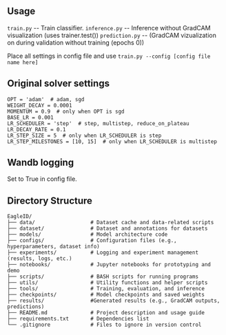 
## Usage
  `train.py` -- Train classifier.
  `inference.py` -- Inference without GradCAM visualization (uses trainer.test())
  `prediction.py` -- (GradCAM vizualization on during validation without training (epochs 0))

  Place all settings in config file and use `train.py --config [config file name here]`


  ## Original solver settings
    OPT = 'adam'  # adam, sgd
    WEIGHT_DECAY = 0.0001
    MOMENTUM = 0.9  # only when OPT is sgd
    BASE_LR = 0.001
    LR_SCHEDULER = 'step'  # step, multistep, reduce_on_plateau
    LR_DECAY_RATE = 0.1
    LR_STEP_SIZE = 5  # only when LR_SCHEDULER is step
    LR_STEP_MILESTONES = [10, 15]  # only when LR_SCHEDULER is multistep

## Wandb logging
Set to True in config file.


## Directory Structure

```plaintext
EagleID/
├── data/                  # Dataset cache and data-related scripts
├── dataset/               # Dataset and annotations for datasets
├── models/                # Model architecture code
├── configs/               # Configuration files (e.g., hyperparameters, dataset info)
├── experiments/           # Logging and experiment management (results, logs, etc.)
├── notebooks/             # Jupyter notebooks for prototyping and demo
├── scripts/               # BASH scripts for running programs
├── utils/                 # Utility functions and helper scripts
├── tools/                 # Training, evaluation, and inference
├── checkpoints/           # Model checkpoints and saved weights
├── results/               #Generated results (e.g., GradCAM outputs, predictions)
├── README.md              # Project description and usage guide
├── requirements.txt       # Dependencies list
└── .gitignore             # Files to ignore in version control
